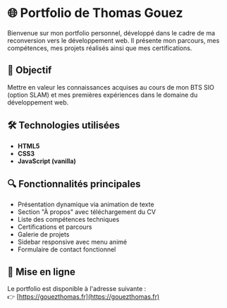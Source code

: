 # 🌐 Portfolio de Thomas Gouez

Bienvenue sur mon portfolio personnel, développé dans le cadre de ma reconversion vers le développement web. Il présente mon parcours, mes compétences, mes projets réalisés ainsi que mes certifications.

## 🎯 Objectif

Mettre en valeur les connaissances acquises au cours de mon BTS SIO (option SLAM) et mes premières expériences dans le domaine du développement web.

## 🛠️ Technologies utilisées

- **HTML5**
- **CSS3**
- **JavaScript (vanilla)**

## 🔍 Fonctionnalités principales

- Présentation dynamique via animation de texte
- Section "À propos" avec téléchargement du CV
- Liste des compétences techniques
- Certifications et parcours
- Galerie de projets
- Sidebar responsive avec menu animé
- Formulaire de contact fonctionnel

## 🚀 Mise en ligne

Le portfolio est disponible à l'adresse suivante :  
👉 [https://gouezthomas.fr](https://gouezthomas.fr)
